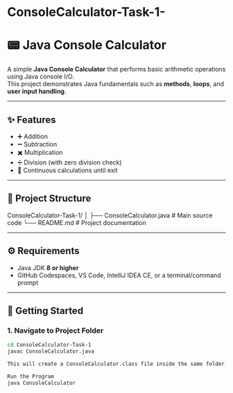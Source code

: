 # ConsoleCalculator-Task-1-

# 📟 Java Console Calculator

A simple **Java Console Calculator** that performs basic arithmetic operations using Java console I/O.  
This project demonstrates Java fundamentals such as **methods**, **loops**, and **user input handling**.

---

## ✨ Features
- ➕ Addition  
- ➖ Subtraction  
- ✖️ Multiplication  
- ➗ Division (with zero division check)  
- 🔄 Continuous calculations until exit  

---

## 📂 Project Structure
ConsoleCalculator-Task-1/
│
├── ConsoleCalculator.java # Main source code
└── README.md # Project documentation

---

## ⚙️ Requirements
- Java JDK **8 or higher**
- GitHub Codespaces, VS Code, IntelliJ IDEA CE, or a terminal/command prompt

---

## 🚀 Getting Started

### 1. Navigate to Project Folder
```bash
cd ConsoleCalculator-Task-1
javac ConsoleCalculator.java

This will create a ConsoleCalculator.class file inside the same folder.

Run the Program
java ConsoleCalculator